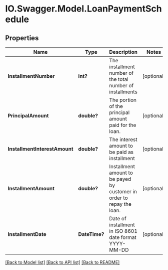 # IO.Swagger.Model.LoanPaymentSchedule
## Properties

Name | Type | Description | Notes
------------ | ------------- | ------------- | -------------
**InstallmentNumber** | **int?** | The installment number of the total number of installments | [optional] 
**PrincipalAmount** | **double?** | The portion of the principal amount paid for the loan. | [optional] 
**InstallmentInterestAmount** | **double?** | The interest amount to be paid as installment | [optional] 
**InstallmentAmount** | **double?** | Installment amount to be payed by customer in order to repay the loan. | [optional] 
**InstallmentDate** | **DateTime?** | Date of installment in ISO 8601 date format YYYY-MM-DD | [optional] 

[[Back to Model list]](../README.md#documentation-for-models) [[Back to API list]](../README.md#documentation-for-api-endpoints) [[Back to README]](../README.md)

